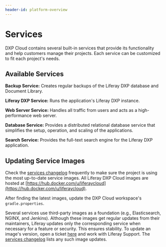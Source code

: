 ```yaml
---
header-id: platform-overview
---
```


# Services

DXP Cloud contains several built-in services that provide its functionality and help customers manage their projects. Each service can be customized to fit each project's needs.

## Available Services

**Backup Service:** Creates regular backups of the Liferay DXP database and Document Library.

**Liferay DXP Service:** Runs the application's Liferay DXP instance.

**Web Server Service:** Handles all traffic from users and acts as a high-performance web server.

**Database Service:** Provides a distributed relational database service that simplifies the setup, operation, and scaling of the applications.

**Search Service:** Provides the full-text search engine for the Liferay DXP application.

## Updating Service Images

Check the [services changelog](https://help.liferay.com/hc/en-us/categories/360001192512-Liferay-DXP-Cloud-Announcements) frequently to make sure the project is using the most up-to-date service images. All Liferay DXP Cloud images are hosted at [https://hub.docker.com/u/liferaycloud](https://hub.docker.com/u/liferaycloud).

After finding the latest images, update the DXP Cloud workspace's `gradle.properties`.

Several services use third-party images as a foundation (e.g., Elasticsearch, NGINX, and Jenkins). Although these images get regular updates from their maintainers, Liferay updates only the corresponding service when necessary for a feature or security. This ensures stability. To update an image's version, open a ticket [here](https://liferay-support.zendesk.com) and work with Liferay Support. The [services changelog](https://help.liferay.com/hc/en-us/categories/360001192512-Liferay-DXP-Cloud-Announcements) lists any such image updates.

